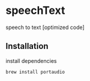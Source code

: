 # speechText
speech to text [optimized code]

## Installation
install dependencies
```
brew install portaudio
```